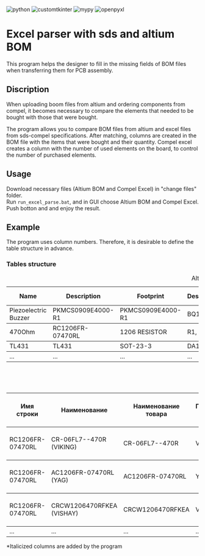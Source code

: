 ![python](https://img.shields.io/badge/python-3.11.3-blue)
![customtkinter](https://img.shields.io/badge/customtkinter-5.2.0-blue)
![mypy](https://img.shields.io/badge/mypy-1.4.1-blue)
![openpyxl](https://img.shields.io/badge/openpyxl-3.1.2-blue)

# Excel parser with sds and altium BOM
This program helps the designer to fill in the missing fields of BOM files when transferring them for PCB assembly.

## Discription
When uploading boom files from altium and ordering components from compel, it becomes necessary to compare the elements that needed to be bought with those that were bought.

The program allows you to compare BOM files from altium and excel files from sds-compel specifications. After matching, columns are created in the BOM file with the items that were bought and their quantity. Compel excel creates a column with the number of used elements on the board, to control the number of purchased elements.

## Usage
Download necessary files (Altium BOM and Compel Excel) in "change files" folder.<br>
Run `run_excel_parse.bat`, and in GUI choose Altium BOM and Compel Excel. Push botton and and enjoy the result.

## Example
The program uses column numbers. Therefore, it is desirable to define the table structure in advance.
### Tables structure
<table>
  <caption>Altium BOM</caption>
  <thead>
    <tr>
      <th scope="col">Name</th>
      <th scope="col">Description</th>
      <th scope="col">Footprint</th>
      <th scope="col">Designator</th>
      <th scope="col">Quantity</th>
      <th scope="col"><i>Название/закуплено</i></th>
      <th scope="col"><i>Количество</i></th>
      <th scope="col"><i>Примечание</i></th>
    </tr>
  </thead>
  <tbody>
    <tr>
      <td>Piezoelectric Buzzer</td>
      <td>PKMCS0909E4000-R1</td>
      <td>PKMCS0909E4000-R1</td>
      <td>BQ1</td>
      <td>1</td>
      <td>PKMCS0909E4000-R1</td>
      <td>25</td>
      <td></td>
    </tr>
  </tbody>
    <tbody>
    <tr>
      <td>470Ohm</td>
      <td>RC1206FR-07470RL</td>
      <td>1206 RESISTOR</td>
      <td>R1, R2, R3</td>
      <td>3</td>
      <td>CR-06FL7--470R</td>
      <td>70</td>
      <td></td>
    </tr>
  </tbody>
    <tbody>
    <tr>
      <td>TL431</td>
      <td>TL431</td>
      <td>SOT-23-3</td>
      <td>DA1</td>
      <td>1</td>
      <td>RS431AYSF3</td>
      <td>25</td>
      <td></td>
    </tr>
  </tbody>
    </tbody>
    <tbody>
    <tr>
      <td>...</td>
      <td>...</td>
      <td>...</td>
      <td>...</td>
      <td>...</td>
      <td>...</td>
      <td>...</td>
      <td>...</td>
    </tr>
  </tbody>
</table>
<br>
<table>
  <caption>SDS Excel</caption>
  <thead>
    <tr>
      <th scope="col">Имя строки</th>
      <th scope="col">Наименование</th>
      <th scope="col">Наименование товара</th>
      <th scope="col">Производитель товара</th>
      <th scope="col">Позиционное обозначение</th>
      <th scope="col">Корпус</th>
      <th scope="col">Примечание</th>
      <th scope="col">Кол-во в изделии</th>
      <th scope="col">Подобрано предложение</th>
      <th scope="col">Приоритетный товар</th>
      <th scope="col">Общее кол-во на партию</th>
      <th scope="col"><i>Используемое количество</i></th>
      <th scope="col"><i>Примечание</i></th>
    </tr>
  </thead>
  <tbody>
    <tr>
      <td>RC1206FR-07470RL</td>
      <td>CR-06FL7--470R (VIKING)</td>
      <td>CR-06FL7--470R</td>
      <td>VIKING</td>
      <td>R1, R2, R3</td>
      <td>SMD120632X16MM</td>
      <td>Корпус: 1206 RESISTOR 470</td>
      <td>3</td>
      <td>да</td>
      <td>нет</td>
      <td>70</td>
      <td>60</td>
    </tr>
  </tbody>
    <tbody>
    <tr>
      <td>RC1206FR-07470RL</td>
      <td>AC1206FR-07470RL (YAG)</td>
      <td>AC1206FR-07470RL</td>
      <td>YAG</td>
      <td>R1, R2, R3</td>
      <td>SMD120632X16MM</td>
      <td>Корпус: 1206 RESISTOR 470</td>
      <td>3</td>
      <td>нет</td>
      <td>нет</td>
      <td>70</td>
      <td>60</td>
    </tr>
  </tbody>
    <tbody>
    <tr>
      <td>RC1206FR-07470RL</td>
      <td>CRCW1206470RFKEA (VISHAY)</td>
      <td>CRCW1206470RFKEA</td>
      <td>VISHAY</td>
      <td>R1, R2, R3</td>
      <td>SMD120632X16MM</td>
      <td>Корпус: 1206 RESISTOR 470</td>
      <td>3</td>
      <td>нет</td>
      <td>нет</td>
      <td>70</td>
      <td>60</td>
    </tr>
  </tbody>
    </tbody>
    <tbody>
    <tr>
      <td>...</td>
      <td>...</td>
      <td>...</td>
      <td>...</td>
      <td>...</td>
      <td>...</td>
      <td>...</td>
      <td>...</td>
      <td>...</td>
      <td>...</td>
      <td>...</td>
      <td>...</td>
    </tr>
  </tbody>
</table>
*Italicized columns are added by the program
